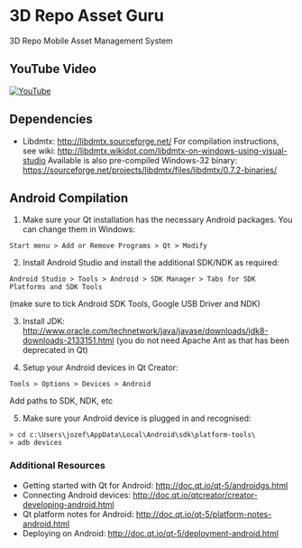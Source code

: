 # 3D Repo Asset Guru
3D Repo Mobile Asset Management System

## YouTube Video

[![YouTube](https://img.youtube.com/vi/Kc24mj9f2gY/0.jpg)](https://www.youtube.com/watch?v=Kc24mj9f2gY)

## Dependencies

* Libdmtx: http://libdmtx.sourceforge.net/
For compilation instructions, see wiki: http://libdmtx.wikidot.com/libdmtx-on-windows-using-visual-studio
Available is also pre-compiled Windows-32 binary: https://sourceforge.net/projects/libdmtx/files/libdmtx/0.7.2-binaries/

## Android Compilation

1) Make sure your Qt installation has the necessary Android packages. You can change them in Windows:
```
Start menu > Add or Remove Programs > Qt > Modify 
```

2) Install Android Studio and install the additional SDK/NDK as required:
```
Android Studio > Tools > Android > SDK Manager > Tabs for SDK Platforms and SDK Tools
```
(make sure to tick Android SDK Tools, Google USB Driver and NDK)

3) Install JDK: http://www.oracle.com/technetwork/java/javase/downloads/jdk8-downloads-2133151.html
(you do not need Apache Ant as that has been deprecated in Qt)

4) Setup your Android devices in Qt Creator:
```
Tools > Options > Devices > Android
```
Add paths to SDK, NDK, etc

5) Make sure your Android device is plugged in and recognised:
```
> cd c:\Users\jozef\AppData\Local\Android\sdk\platform-tools\
> adb devices
```

### Additional Resources
* Getting started with Qt for Android: http://doc.qt.io/qt-5/androidgs.html
* Connecting Android devices: http://doc.qt.io/qtcreator/creator-developing-android.html
* Qt platform notes for Android: http://doc.qt.io/qt-5/platform-notes-android.html
* Deploying on Android: http://doc.qt.io/qt-5/deployment-android.html

